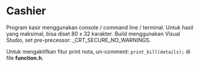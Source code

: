 # Cashier

Program kasir menggunakan console / command line / terminal. Untuk hasil yang maksimal, bisa diset 80 x 32 karakter.
Build menggunakan Visual Studio, set pre-precessor: _CRT_SECURE_NO_WARNINGS.

Untuk mengaktifkan fitur print nota, un-comment: `print_bill(details);` di file **function.h**.

